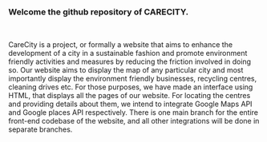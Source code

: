 <h3>Welcome the github repository of CARECITY.</h3>
<br>
<p> 
CareCity is a project, or formally a website that aims to enhance the development of a city in a sustainable fashion and promote environment friendly activities and measures by reducing the friction involved in doing so. 
Our website aims to display the map of any particular city and most importantly display the environment friendly businesses, recycling centres, cleaning drives etc. 
For those purposes, we have made an interface using HTML, that displays all the pages of our website. 
For locating the centres and providing details about them, we intend to integrate Google Maps API and Google places API respectively. 
There is one main branch for the entire front-end codebase of the website, and all other integrations will be done in separate branches.
</p>
